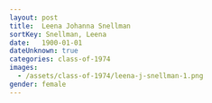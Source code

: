 ```yaml
---
layout: post
title:  Leena Johanna Snellman
sortKey: Snellman, Leena
date:   1900-01-01
dateUnknown: true
categories: class-of-1974
images:
  - /assets/class-of-1974/leena-j-snellman-1.png
gender: female
---
```

